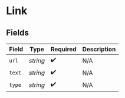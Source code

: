 # Link


## Fields

| Field              | Type               | Required           | Description        |
| ------------------ | ------------------ | ------------------ | ------------------ |
| `url`              | *string*           | :heavy_check_mark: | N/A                |
| `text`             | *string*           | :heavy_check_mark: | N/A                |
| `type`             | *string*           | :heavy_check_mark: | N/A                |